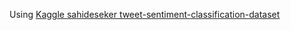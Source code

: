 Using [Kaggle sahideseker tweet-sentiment-classification-dataset](https://www.kaggle.com/datasets/kazanova/sentiment140)
